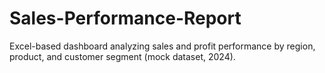 # Sales-Performance-Report
Excel-based dashboard analyzing sales and profit performance by region, product, and customer segment (mock dataset, 2024).
